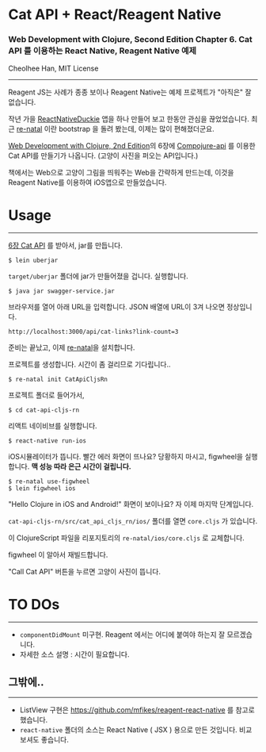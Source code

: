 # Cat API + React/Reagent Native
### Web Development with Clojure, Second Edition Chapter 6. Cat API 를 이용하는 React Native, Reagent Native 예제

Cheolhee Han, MIT License

---
Reagent JS는 사례가 종종 보이나 Reagent Native는 예제 프로젝트가 "아직은" 잘 없습니다.

작년 가을 [ReactNativeDuckie](https://github.com/cheolhee/ReactNativeDuckie) 앱을 하나 만들어 보고 한동안 관심을 끊었었습니다.
최근 [re-natal](https://github.com/drapanjanas/re-natal) 이란 bootstrap 을 돌려 봤는데, 이제는 많이 편해졌더군요.

[Web Development with Clojure, 2nd Edition](https://pragprog.com/book/dswdcloj2/web-development-with-clojure-second-edition)의 6장에  [Compojure-api](https://github.com/metosin/compojure-api) 를 이용한 Cat API를 만들기가 나옵니다. (고양이 사진을 퍼오는 API입니다.)

책에서는 Web으로 고양이 그림을 띄워주는 Web을 간략하게 만드는데, 이것을 Reagent Native를 이용하여 iOS앱으로 만들었습니다.

# Usage
---
[6장 Cat API](https://github.com/cheolhee/clojure-web-programming-chapter6-restful-web) 를 받아서, jar를 만듭니다.
```
$ lein uberjar
```
`target/uberjar` 폴더에 jar가 만들어졌을 겁니다. 실행합니다.
```
$ java jar swagger-service.jar
```

브라우저를 열어 아래 URL을 입력합니다. JSON 배열에 URL이 3겨 나오면 정상입니다.
```
http://localhost:3000/api/cat-links?link-count=3
```
준비는 끝났고,
이제 [re-natal](https://github.com/drapanjanas/re-natal)을 설치합니다.

프로젝트를 생성합니다. 시간이 좀 걸리므로 기다립니다..
```
$ re-natal init CatApiCljsRn
```
프로젝트 폴더로 들어가서,
```
$ cd cat-api-cljs-rn
```
리액트 네이비브를 실행합니다.
```
$ react-native run-ios
```
iOS시뮬레이터가 뜹니다. 빨간 에러 화면이 뜨나요?
당황하지 마시고, figwheel을 실행합니다. **맥 성능 따라 은근 시간이 걸립니다.**
```
$ re-natal use-figwheel
$ lein figwheel ios
```

"Hello Clojure in iOS and Android!" 화면이 보이나요? 자 이제 마지막 단계입니다.


`cat-api-cljs-rn/src/cat_api_cljs_rn/ios/` 폴더를 열면 `core.cljs` 가 있습니다.

이 ClojureScript 파일을 리포지토리의 `re-natal/ios/core.cljs` 로 교체합니다.

figwheel 이 알아서 재빌드합니다.

"Call Cat API" 버튼을 누르면 고양이 사진이 뜹니다.

# TO DOs
---
* `componentDidMount` 미구현. Reagent 에서는 어디에 붙여야 하는지 잘 모르겠습니다.
* 자세한 소스 설명 : 시간이 필요합니다.

## 그밖에..
---
* ListView 구현은 https://github.com/mfikes/reagent-react-native 를 참고로 했습니다.
* `react-native` 폴더의 소스는 React Native ( JSX ) 용으로 만든 것입니다. 비교보셔도 좋습니다.
